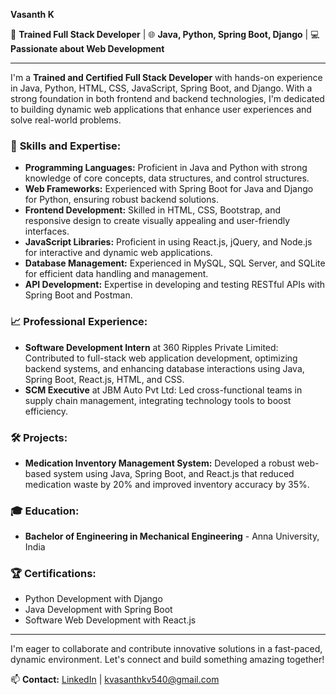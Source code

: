 **Vasanth K**

🔧 **Trained Full Stack Developer** | 🌐 **Java, Python, Spring Boot, Django** | 💻 **Passionate about Web Development**

---

I'm a **Trained and Certified Full Stack Developer** with hands-on experience in Java, Python, HTML, CSS, JavaScript, Spring Boot, and Django. With a strong foundation in both frontend and backend technologies, I'm dedicated to building dynamic web applications that enhance user experiences and solve real-world problems.

### 🚀 **Skills and Expertise:**
- **Programming Languages:** Proficient in Java and Python with strong knowledge of core concepts, data structures, and control structures.
- **Web Frameworks:** Experienced with Spring Boot for Java and Django for Python, ensuring robust backend solutions.
- **Frontend Development:** Skilled in HTML, CSS, Bootstrap, and responsive design to create visually appealing and user-friendly interfaces.
- **JavaScript Libraries:** Proficient in using React.js, jQuery, and Node.js for interactive and dynamic web applications.
- **Database Management:** Experienced in MySQL, SQL Server, and SQLite for efficient data handling and management.
- **API Development:** Expertise in developing and testing RESTful APIs with Spring Boot and Postman.

### 📈 **Professional Experience:**
- **Software Development Intern** at 360 Ripples Private Limited: Contributed to full-stack web application development, optimizing backend systems, and enhancing database interactions using Java, Spring Boot, React.js, HTML, and CSS.
- **SCM Executive** at JBM Auto Pvt Ltd: Led cross-functional teams in supply chain management, integrating technology tools to boost efficiency.

### 🛠️ **Projects:**
- **Medication Inventory Management System:** Developed a robust web-based system using Java, Spring Boot, and React.js that reduced medication waste by 20% and improved inventory accuracy by 35%.

### 🎓 **Education:**
- **Bachelor of Engineering in Mechanical Engineering** - Anna University, India

### 🏆 **Certifications:**
- Python Development with Django
- Java Development with Spring Boot
- Software Web Development with React.js

---

I'm eager to collaborate and contribute innovative solutions in a fast-paced, dynamic environment. Let's connect and build something amazing together!

📫 **Contact:** [LinkedIn](https://www.linkedin.com/in/your-profile) | kvasanthkv540@gmail.com
